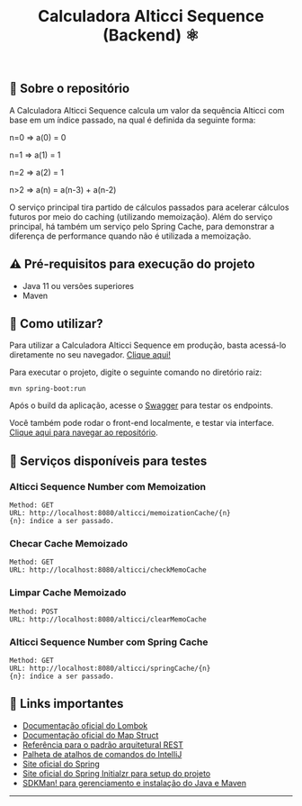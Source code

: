 <br>
<h1 align="center">
Calculadora Alticci Sequence (Backend) ⚛️
</h1>
<br>

## 💬 Sobre o repositório

A Calculadora Alticci Sequence calcula um valor da sequência Alticci com base em um índice passado, na qual é definida da seguinte forma:

n=0 => a(0) = 0

n=1 => a(1) = 1

n=2 => a(2) = 1

n>2 => a(n) = a(n-3) + a(n-2)

O serviço principal tira partido de cálculos passados para acelerar cálculos futuros por meio do caching (utilizando memoização). Além do serviço principal, há também um serviço pelo Spring Cache, para demonstrar a diferença de performance quando não é utilizada a memoização.

## ⚠ Pré-requisitos para execução do projeto

* Java 11 ou versões superiores
* Maven

## 📌 Como utilizar?

Para utilizar a Calculadora Alticci Sequence em produção, basta acessá-lo diretamente no seu navegador. [Clique aqui!](https://wienerdev.github.io/alticci-sequence-angular/)

Para executar o projeto, digite o seguinte comando no diretório raiz:

```
mvn spring-boot:run 
```

Após o build da aplicação, acesse o [Swagger](http://localhost:8080/swagger-ui/index.html#/) para testar os endpoints.

Você também pode rodar o front-end localmente, e testar via interface. [Clique aqui para navegar ao repositório](https://github.com/wienerdev/alticci-sequence-angular).

## 📲 Serviços disponíveis para testes

### Alticci Sequence Number com Memoization
```
Method: GET
URL: http://localhost:8080/alticci/memoizationCache/{n}
{n}: índice a ser passado.
```

### Checar Cache Memoizado
```
Method: GET
URL: http://localhost:8080/alticci/checkMemoCache
```

### Limpar Cache Memoizado
```
Method: POST
URL: http://localhost:8080/alticci/clearMemoCache
```

### Alticci Sequence Number com Spring Cache
```
Method: GET
URL: http://localhost:8080/alticci/springCache/{n}
{n}: índice a ser passado.
```

## 🧠 Links importantes

* [Documentação oficial do Lombok](https://projectlombok.org/)
* [Documentação oficial do Map Struct](https://mapstruct.org/)
* [Referência para o padrão arquitetural REST](https://restfulapi.net/)
* [Palheta de atalhos de comandos do IntelliJ](https://resources.jetbrains.com/storage/products/intellij-idea/docs/IntelliJIDEA_ReferenceCard.pdf)
* [Site oficial do Spring](https://spring.io/)
* [Site oficial do Spring Initialzr para setup do projeto](https://start.spring.io/)
* [SDKMan! para gerenciamento e instalação do Java e Maven](https://sdkman.io/)

---
